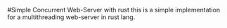 #Simple Concurrent Web-Server with rust
this is a simple implementation for a multithreading web-server in rust lang. 
